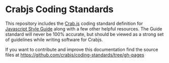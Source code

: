 # Crabjs Coding Standards

This repository includes the [Crab.js](http://crabjs.com) coding standard definition for [Javascript Style Guide](https://github.com/airbnb/javascript) along with a few other helpful resources. The Guide standard will never be 100% accurate, but should be viewed as a strong set of guidelines while writing software for Crabjs.

If you want to contribute and improve this documentation find the source files at https://github.com/crabjs/coding-standards/tree/gh-pages
